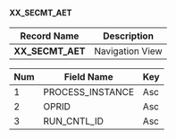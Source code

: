 #### **XX_SECMT_AET** 
| Record Name         | Description          |  
| ------------------- | -------------------- | 
| **XX_SECMT_AET**     | Navigation View      |

| Num | Field Name         | Key | 
| --- | ------------------ | --- | 
|   1 | PROCESS_INSTANCE   | Asc |
|   2 | OPRID              | Asc |
|   3 | RUN_CNTL_ID        | Asc |


